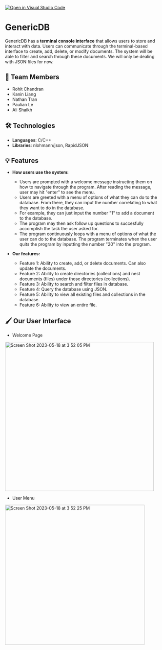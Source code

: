 [![Open in Visual Studio Code](https://classroom.github.com/assets/open-in-vscode-718a45dd9cf7e7f842a935f5ebbe5719a5e09af4491e668f4dbf3b35d5cca122.svg)](https://classroom.github.com/online_ide?assignment_repo_id=10809533&assignment_repo_type=AssignmentRepo)

# GenericDB
GenericDB has a **terminal console interface** that allows users to store and interact with data. Users can communicate through the terminal-based interface to create, add, delete, or modify documents. The system will be able to filter and search through these documents. We will only be dealing with JSON files for now.

## 👥 Team Members
- Rohit Chandran
- Kanin Liang 
- Nathan Tran
- Paulian Le 
- Ali Shaikh

## 🛠️ Technologies
- **Languages**: C/C++
- **Libraries**: nlohmann/json, RapidJSON

## 💡 Features
- **How users use the system:**
  - Users are prompted with a welcome message instructing them on how to navigate through the program. After reading the message, user may hit "enter" to see the menu. 
  - Users are greeted with a menu of options of what they can do to the database. From there, they can input the number correlating to what they want to do in the database.
  - For example, they can just input the number "1" to add a document to the database. 
  - The program may then ask follow up questions to succesfully accomplish the task the user asked for. 
  - The program continuously loops with a menu of options of what the user can do to the database. The program terminates when the user quits the program by inputting the number "20" into the program.

- **Our features:**
  - Feature 1: Ability to create, add, or delete documents. Can also update the documents.
  - Feature 2: Ability to create directories (collections) and nest documents (files) under those directories (collections).
  - Feature 3: Ability to search and filter files in database.
  - Feature 4: Query the database using JSON.
  - Feature 5: Ability to view all existing files and collections in the database.
  - Feature 6: Ability to view an entire file. 
  
## 🖌️ Our User Interface
- Welcome Page
<img width="487" alt="Screen Shot 2023-05-18 at 3 52 05 PM" src="https://github.com/CS180-spring/cs180-23-thedreamteam/assets/43308867/6cdc6c22-a6da-4681-a814-55397772358f">

- User Menu
<img width="457" alt="Screen Shot 2023-05-18 at 3 52 25 PM" src="https://github.com/CS180-spring/cs180-23-thedreamteam/assets/43308867/f4974411-957f-4516-bd73-996ed27cc76e">
